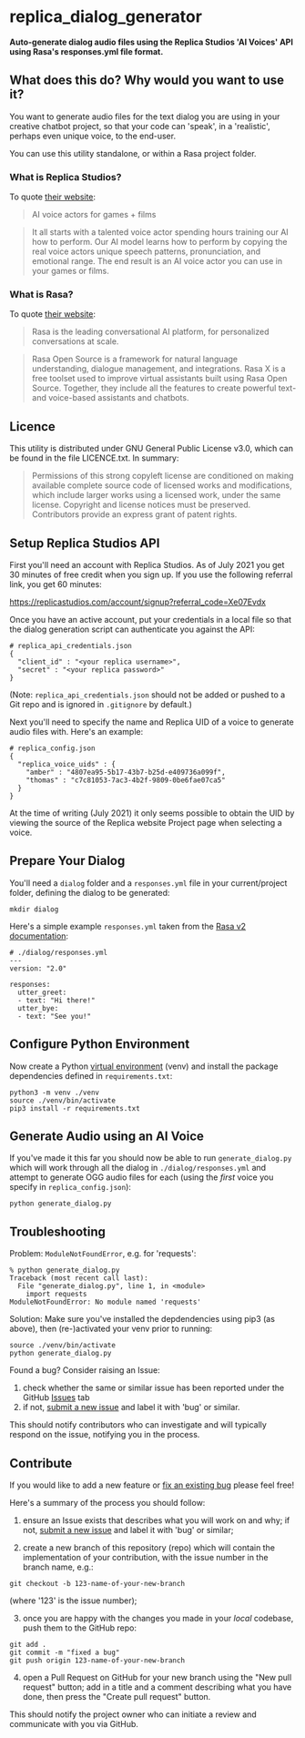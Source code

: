 # replica_dialog_generator

**Auto-generate dialog audio files using the Replica Studios 'AI Voices' API
using Rasa's responses.yml file format.**

## What does this do? Why would you want to use it?

You want to generate audio files for the text dialog you are using in your
creative chatbot project, so that your code can 'speak', in a 'realistic',
perhaps even unique voice, to the end-user.

You can use this utility standalone, or within a Rasa project folder.

### What is Replica Studios?

To quote [their website](https://replicastudios.com):

> AI voice actors for games + films

> It all starts with a talented voice actor spending hours training our AI how
> to perform.
> Our AI model learns how to perform by copying the real voice actors unique
> speech patterns, pronunciation, and emotional range.
> The end result is an AI voice actor you can use in your games or films.

### What is Rasa?

To quote [their website](https://rasa.com):

> Rasa is the leading conversational AI platform, for personalized
> conversations at scale.

> Rasa Open Source is a framework for natural language understanding,
> dialogue management, and integrations. Rasa X is a free toolset used to
> improve virtual assistants built using Rasa Open Source. Together, they
> include all the features to create powerful text- and voice-based assistants
> and chatbots.

## Licence

This utility is distributed under GNU General Public License v3.0,
which can be found in the file LICENCE.txt. In summary:

> Permissions of this strong copyleft license are conditioned on making
> available complete source code of licensed works and modifications,
> which include larger works using a licensed work, under the same license.
> Copyright and license notices must be preserved.
> Contributors provide an express grant of patent rights.

## Setup Replica Studios API

First you'll need an account with Replica Studios. As of July 2021 you get
30 minutes of free credit when you sign up. If you use the following referral
link, you get 60 minutes:

https://replicastudios.com/account/signup?referral_code=Xe07Evdx

Once you have an active account, put your credentials in a local file so that
the dialog generation script can authenticate you against the API:

```
# replica_api_credentials.json
{
  "client_id" : "<your replica username>",
  "secret" : "<your replica password>"
}
```

(Note: `replica_api_credentials.json` should not be added or pushed to a
Git repo and is ignored in `.gitignore` by default.)

Next you'll need to specify the name and Replica UID of a voice to generate
audio files with. Here's an example:

```
# replica_config.json
{
  "replica_voice_uids" : {
    "amber" : "4807ea95-5b17-43b7-b25d-e409736a099f",
    "thomas" : "c7c81053-7ac3-4b2f-9809-0be6fae07ca5"
  }
}
```

At the time of writing (July 2021) it only seems possible to obtain the UID
by viewing the source of the Replica website Project page when selecting
a voice.

## Prepare Your Dialog

You'll need a `dialog` folder and a `responses.yml` file in your current/project
folder, defining the dialog to be generated:

```
mkdir dialog
```

Here's a simple example `responses.yml` taken from the
[Rasa v2 documentation](https://rasa.com/docs/rasa/responses/):

```
# ./dialog/responses.yml
---
version: "2.0"

responses:
  utter_greet:
  - text: "Hi there!"
  utter_bye:
  - text: "See you!"
```

## Configure Python Environment

Now create a Python
[virtual environment](https://docs.python.org/3/library/venv.html) (venv) and
install the package dependencies defined in `requirements.txt`:

```
python3 -m venv ./venv
source ./venv/bin/activate
pip3 install -r requirements.txt
```

## Generate Audio using an AI Voice

If you've made it this far you should now be able to run `generate_dialog.py`
which will work through all the dialog in `./dialog/responses.yml` and attempt
to generate OGG audio files for each (using the *first* voice you specify in
  `replica_config.json`):

```
python generate_dialog.py
```

## Troubleshooting

Problem: `ModuleNotFoundError`, e.g. for 'requests':

```
% python generate_dialog.py
Traceback (most recent call last):
  File "generate_dialog.py", line 1, in <module>
    import requests
ModuleNotFoundError: No module named 'requests'
```

Solution: Make sure you've installed the depdendencies using pip3 (as above),
then (re-)activated your venv prior to running:

```
source ./venv/bin/activate
python generate_dialog.py
```

Found a bug? Consider raising an Issue:

1. check whether the same or similar issue has been reported under the
GitHub
[Issues](https://github.com/spaceport-game/replica_dialog_generator/issues)
tab
2. if not,
[submit a new issue](https://github.com/spaceport-game/replica_dialog_generator/issues/new/choose)
and label it with 'bug' or similar.

This should notify contributors who can investigate and will typically respond
on the issue, notifying you in the process.

## Contribute

If you would like to add a new feature or
[fix an existing bug](https://github.com/spaceport-game/replica_dialog_generator/issues?q=is%3Aopen+is%3Aissue+label%3Abug)
please feel free!

Here's a summary of the process you should follow:

1. ensure an Issue exists that describes what you will work on and why; if not,
[submit a new issue](https://github.com/spaceport-game/replica_dialog_generator/issues/new/choose)
and label it with 'bug' or similar;

2. create a new branch of this repository (repo) which will contain the
implementation of your contribution, with the issue number in the branch name,
e.g.:

`git checkout -b 123-name-of-your-new-branch`

(where '123' is the issue number);

3. once you are happy with the changes you made in your *local* codebase,
push them to the GitHub repo:

```
git add .
git commit -m "fixed a bug"
git push origin 123-name-of-your-new-branch
```

4. open a Pull Request on GitHub for your new branch using the
"New pull request" button; add in a title and a comment describing what you
have done, then press the "Create pull request" button.

This should notify the project owner who can initiate a review and communicate
with you via GitHub.
